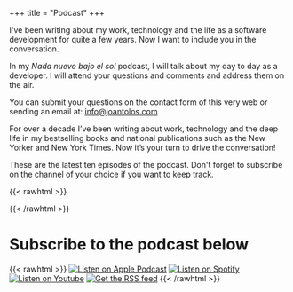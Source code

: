 +++
title = "Podcast"
+++

I've been writing about my work, technology and the life as a software development for quite a few years. Now I want to include you in the conversation.

In my _Nada nuevo bajo el sol_ podcast, I will talk about my day to day as a developer. I will attend your questions and comments and address them on the air.

You can submit your questions on the contact form of this very web or sending an email at: info@joantolos.com

For over a decade I’ve been writing about work, technology and the deep life in my bestselling books and national publications such as the New Yorker and New York Times. Now it’s your turn to drive the conversation!

These are the latest ten episodes of the podcast. Don't forget to subscribe on the channel of your choice if you want to keep track.

{{< rawhtml >}}
<div id='buzzsprout-large-player-1758642-limit-10'></div><script type='text/javascript' charset='utf-8' src='https://www.buzzsprout.com/1758642.js?player=large&limit=10&container_id=buzzsprout-large-player-1758642-limit-10'></script>
{{< /rawhtml >}}

# Subscribe to the podcast below

{{< rawhtml >}}
<a href="http://example.com/" target="_blank"><img src="/img/nadaNuevoBajoElSol/apple.png" alt="Listen on Apple Podcast"></a>
<a href="https://open.spotify.com/show/6BcHhm3wO3cvSIMZL6ssG8" target="_blank"><img src="/img/nadaNuevoBajoElSol/spotify.png" alt="Listen on Spotify"></a>
<a href="http://youtube.com/channel/UC4wf7OriE3f08dmbVvHykQg" target="_blank"><img src="/img/nadaNuevoBajoElSol/youtube.png" alt="Listen on Youtube"></a>
<a href="https://feeds.buzzsprout.com/1758642.rss" target="_blank"><img src="/img/nadaNuevoBajoElSol/rss.png" alt="Get the RSS feed"></a>
{{< /rawhtml >}}
